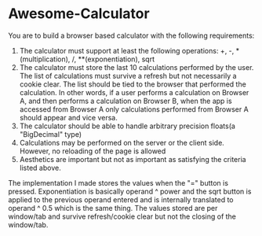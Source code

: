 # Awesome-Calculator
You are to build a browser based calculator with the following requirements:

1. The calculator must support at least the following operations: +, -, *(multiplication), /, **(exponentiation), sqrt
2. The calculator must store the last 10 calculations performed by the user.  The list of calculations must survive a refresh but not necessarily a cookie clear.  The list should be tied to the browser that performed the calculation.  In other words, if a user performs a calculation on Browser A, and then performs a calculation on Browser B, when the app is accessed from Browser A only calculations performed from Browser A should appear and vice versa.
3. The calculator should be able to handle arbitrary precision floats(a "BigDecimal" type)
4. Calculations may be performed on the server or the client side.  However, no reloading of the page is allowed
5. Aesthetics are important but not as important as satisfying the criteria listed above.


The implementation I made stores the values when the "=" button is pressed. Exponentiation is basically operand ^ power and the sqrt button is applied to the previous operand entered and is internally translated to operand ^ 0.5 which is the same thing.
The values stored are per window/tab and survive refresh/cookie clear but not the closing of the window/tab.
